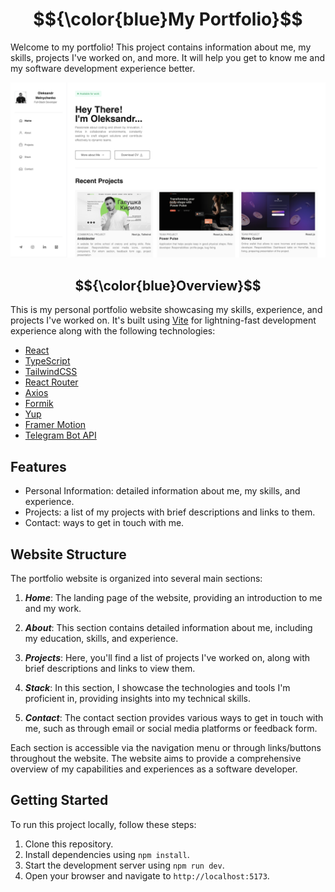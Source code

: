 # $${\color{blue}My Portfolio}$$

Welcome to my portfolio! This project contains information about me, my skills, projects I've worked on, and more. It will help you get to know me and my software development experience better.

![PORTFOLIO](./src/assets/images/ReadMeImage.png)

## $${\color{blue}Overview}$$

This is my personal portfolio website showcasing my skills, experience, and projects I've worked on. It's built using [Vite](https://vitejs.dev/) for lightning-fast development experience along with the following technologies:

- [React](https://react.dev/)
- [TypeScript](https://www.typescriptlang.org/)
- [TailwindCSS](https://tailwindcss.com/)
- [React Router](https://reactrouter.com/en/main)
- [Axios](https://axios-http.com/)
- [Formik](https://formik.org/)
- [Yup](https://github.com/jquense/yup)
- [Framer Motion](https://www.framer.com/motion/)
- [Telegram Bot API](https://core.telegram.org/bots/api)

## Features

- Personal Information: detailed information about me, my skills, and experience.
- Projects: a list of my projects with brief descriptions and links to them.
- Contact: ways to get in touch with me.

## Website Structure

The portfolio website is organized into several main sections:

1. **_Home_**: The landing page of the website, providing an introduction to me and my work.

2. **_About_**: This section contains detailed information about me, including my education, skills, and experience.

3. **_Projects_**: Here, you'll find a list of projects I've worked on, along with brief descriptions and links to view them.

4. **_Stack_**: In this section, I showcase the technologies and tools I'm proficient in, providing insights into my technical skills.

5. **_Contact_**: The contact section provides various ways to get in touch with me, such as through email or social media platforms or feedback form.

Each section is accessible via the navigation menu or through links/buttons throughout the website. The website aims to provide a comprehensive overview of my capabilities and experiences as a software developer.

## Getting Started

To run this project locally, follow these steps:

1. Clone this repository.
2. Install dependencies using `npm install`.
3. Start the development server using `npm run dev`.
4. Open your browser and navigate to `http://localhost:5173`.
